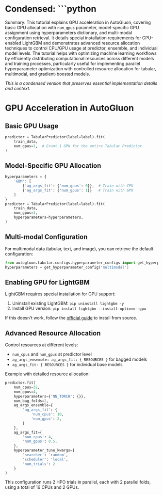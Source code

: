 # Condensed: ```python

Summary: This tutorial explains GPU acceleration in AutoGluon, covering basic GPU allocation with `num_gpus` parameter, model-specific GPU assignment using hyperparameters dictionary, and multi-modal configuration retrieval. It details special installation requirements for GPU-enabled LightGBM and demonstrates advanced resource allocation techniques to control CPU/GPU usage at predictor, ensemble, and individual model levels. The tutorial helps with optimizing machine learning workflows by efficiently distributing computational resources across different models and training processes, particularly useful for implementing parallel hyperparameter optimization with controlled resource allocation for tabular, multimodal, and gradient-boosted models.

*This is a condensed version that preserves essential implementation details and context.*

# GPU Acceleration in AutoGluon

## Basic GPU Usage

```python
predictor = TabularPredictor(label=label).fit(
    train_data,
    num_gpus=1,  # Grant 1 GPU for the entire Tabular Predictor
)
```

## Model-Specific GPU Allocation

```python
hyperparameters = {
    'GBM': [
        {'ag_args_fit': {'num_gpus': 0}},  # Train with CPU
        {'ag_args_fit': {'num_gpus': 1}}   # Train with GPU
    ]
}
predictor = TabularPredictor(label=label).fit(
    train_data, 
    num_gpus=1,
    hyperparameters=hyperparameters, 
)
```

## Multi-modal Configuration

For multimodal data (tabular, text, and image), you can retrieve the default configuration:

```python
from autogluon.tabular.configs.hyperparameter_configs import get_hyperparameter_config
hyperparameters = get_hyperparameter_config('multimodal')
```

## Enabling GPU for LightGBM

LightGBM requires special installation for GPU support:
1. Uninstall existing LightGBM: `pip uninstall lightgbm -y`
2. Install GPU version: `pip install lightgbm --install-option=--gpu`

If this doesn't work, follow the [official guide](https://lightgbm.readthedocs.io/en/latest/GPU-Tutorial.html) to install from source.

## Advanced Resource Allocation

Control resources at different levels:
- `num_cpus` and `num_gpus` at predictor level
- `ag_args_ensemble: ag_args_fit: { RESOURCES }` for bagged models
- `ag_args_fit: { RESOURCES }` for individual base models

Example with detailed resource allocation:

```python
predictor.fit(
    num_cpus=32,
    num_gpus=4,
    hyperparameters={'NN_TORCH': {}},
    num_bag_folds=2,
    ag_args_ensemble={
        'ag_args_fit': {
            'num_cpus': 10,
            'num_gpus': 2,
        }
    },
    ag_args_fit={
        'num_cpus': 4,
        'num_gpus': 0.5,
    },
    hyperparameter_tune_kwargs={
        'searcher': 'random',
        'scheduler': 'local',
        'num_trials': 2
    }
)
```

This configuration runs 2 HPO trials in parallel, each with 2 parallel folds, using a total of 16 CPUs and 2 GPUs.